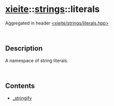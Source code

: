 # [xieite](../../xieite.md)\:\:[strings](../strings.md)\:\:literals
Aggregated in header [<xieite/strings/literals.hpp>](../../../include/xieite/strings/literals.md)

&nbsp;

## Description
A namespace of string literals.

&nbsp;

## Contents
- [_stringify](./namespaces/literals/stringify.md)
